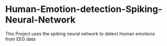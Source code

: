 # Human-Emotion-detection-Spiking-Neural-Network
This Project uses the spiking neural network to detect Human emotions from EEG data
